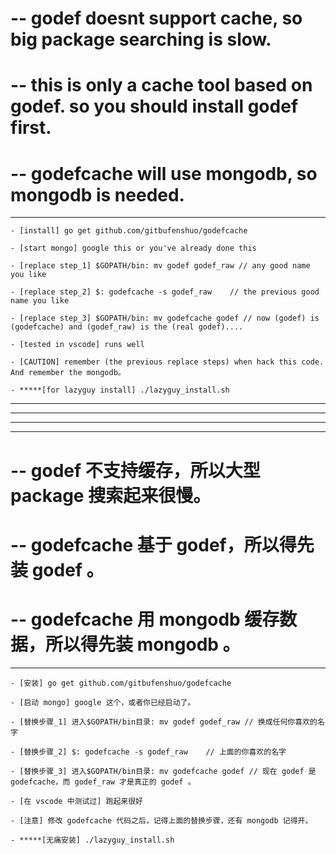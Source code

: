 # -- godef doesnt support cache, so big package searching is slow.
# -- this is only a cache tool based on godef. so you should install godef first.
# -- godefcache will use mongodb, so mongodb is needed.

----

    - [install] go get github.com/gitbufenshuo/godefcache

    - [start mongo] google this or you've already done this

    - [replace step_1] $GOPATH/bin: mv godef godef_raw // any good name you like

    - [replace step_2] $: godefcache -s godef_raw    // the previous good name you like

    - [replace step_3] $GOPATH/bin: mv godefcache godef // now (godef) is (godefcache) and (godef_raw) is the (real godef)....

    - [tested in vscode] runs well

    - [CAUTION] remember (the previous replace steps) when hack this code. And remember the mongodb。

    - *****[for lazyguy install] ./lazyguy_install.sh

----
----
----
----

# -- godef 不支持缓存，所以大型 package 搜索起来很慢。
# -- godefcache 基于 godef，所以得先装 godef 。
# -- godefcache 用 mongodb 缓存数据，所以得先装 mongodb 。

----

    - [安装] go get github.com/gitbufenshuo/godefcache

    - [启动 mongo] google 这个，或者你已经启动了。

    - [替换步骤_1] 进入$GOPATH/bin目录: mv godef godef_raw // 换成任何你喜欢的名字

    - [替换步骤_2] $: godefcache -s godef_raw    // 上面的你喜欢的名字

    - [替换步骤_3] 进入$GOPATH/bin目录: mv godefcache godef // 现在 godef 是 godefcache，而 godef_raw 才是真正的 godef 。

    - [在 vscode 中测试过] 跑起来很好

    - [注意] 修改 godefcache 代码之后，记得上面的替换步骤，还有 mongodb 记得开。

    - *****[无痛安装] ./lazyguy_install.sh
